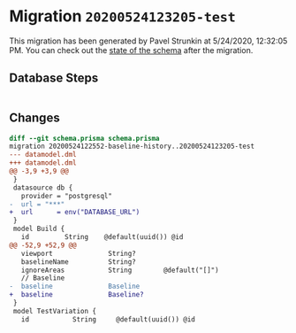 # Migration `20200524123205-test`

This migration has been generated by Pavel Strunkin at 5/24/2020, 12:32:05 PM.
You can check out the [state of the schema](./schema.prisma) after the migration.

## Database Steps

```sql

```

## Changes

```diff
diff --git schema.prisma schema.prisma
migration 20200524122552-baseline-history..20200524123205-test
--- datamodel.dml
+++ datamodel.dml
@@ -3,9 +3,9 @@
 }
 datasource db {
   provider = "postgresql"
-  url = "***"
+  url      = env("DATABASE_URL")
 }
 model Build {
   id         String    @default(uuid()) @id
@@ -52,9 +52,9 @@
   viewport              String?
   baselineName          String?
   ignoreAreas           String        @default("[]")
   // Baseline
-  baseline              Baseline
+  baseline              Baseline?
 }
 model TestVariation {
   id           String     @default(uuid()) @id
```


